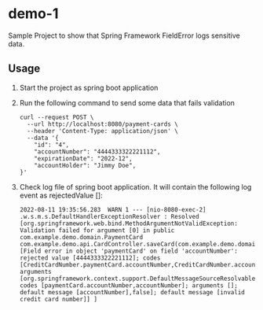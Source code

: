 # demo-1

Sample Project to show that Spring Framework FieldError logs sensitive data.

## Usage

1. Start the project as spring boot application
1. Run the following command to send some data that fails validation

    ```
    curl --request POST \
      --url http://localhost:8080/payment-cards \
      --header 'Content-Type: application/json' \
      --data '{
    	"id": "4",
    	"accountNumber": "4444333322221112",
    	"expirationDate": "2022-12",
    	"accountHolder": "Jimmy Doe",
    }'
    ```

1. Check log file of spring boot application. It will contain the following log event as rejectedValue [<sensitive data>]:

    ```
    2022-08-11 19:35:56.283  WARN 1 --- [nio-8080-exec-2] .w.s.m.s.DefaultHandlerExceptionResolver : Resolved [org.springframework.web.bind.MethodArgumentNotValidException: Validation failed for argument [0] in public com.example.demo.domain.PaymentCard com.example.demo.api.CardController.saveCard(com.example.demo.domain.PaymentCard): [Field error in object 'paymentCard' on field 'accountNumber': rejected value [4444333322221112]; codes [CreditCardNumber.paymentCard.accountNumber,CreditCardNumber.accountNumber,CreditCardNumber.java.lang.String,CreditCardNumber]; arguments [org.springframework.context.support.DefaultMessageSourceResolvable: codes [paymentCard.accountNumber,accountNumber]; arguments []; default message [accountNumber],false]; default message [invalid credit card number]] ]
    ```